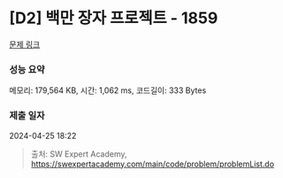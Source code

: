 # [D2] 백만 장자 프로젝트 - 1859 

[문제 링크](https://swexpertacademy.com/main/code/problem/problemDetail.do?contestProbId=AV5LrsUaDxcDFAXc) 

### 성능 요약

메모리: 179,564 KB, 시간: 1,062 ms, 코드길이: 333 Bytes

### 제출 일자

2024-04-25 18:22



> 출처: SW Expert Academy, https://swexpertacademy.com/main/code/problem/problemList.do